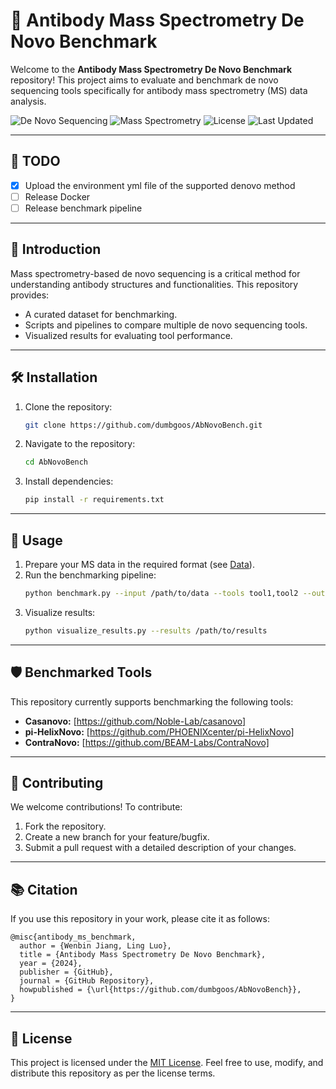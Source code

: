 # 🧬 **Antibody Mass Spectrometry De Novo Benchmark**

Welcome to the **Antibody Mass Spectrometry De Novo Benchmark** repository! This project aims to evaluate and benchmark de novo sequencing tools specifically for antibody mass spectrometry (MS) data analysis. 

![De Novo Sequencing](https://img.shields.io/badge/De%20Novo-Sequencing-blue)
![Mass Spectrometry](https://img.shields.io/badge/Mass%20Spectrometry-Proteomics-green)
![License](https://img.shields.io/github/license/dumbgoos/AbNovoBench)
![Last Updated](https://img.shields.io/github/last-commit/dumbgoos/AbNovoBench)

---

## 📝 **TODO**

- [x] Upload the environment yml file of the supported denovo method
- [ ] Release Docker
- [ ] Release benchmark pipeline

---

## 🌟 **Introduction**

Mass spectrometry-based de novo sequencing is a critical method for understanding antibody structures and functionalities. This repository provides:

- A curated dataset for benchmarking.
- Scripts and pipelines to compare multiple de novo sequencing tools.
- Visualized results for evaluating tool performance.

---

## 🛠 **Installation**

1. Clone the repository:
   ```bash
   git clone https://github.com/dumbgoos/AbNovoBench.git
   ```

2. Navigate to the repository:
   ```bash
   cd AbNovoBench
   ```

3. Install dependencies:
   ```bash
   pip install -r requirements.txt
   ```

---

## 🚀 **Usage**

1. Prepare your MS data in the required format (see [Data](#data)).
2. Run the benchmarking pipeline:
   ```bash
   python benchmark.py --input /path/to/data --tools tool1,tool2 --output /path/to/results
   ```
3. Visualize results:
   ```bash
   python visualize_results.py --results /path/to/results
   ```

---

## 🛡 **Benchmarked Tools**

This repository currently supports benchmarking the following tools:

- **Casanovo:** [https://github.com/Noble-Lab/casanovo]
- **pi-HelixNovo:** [https://github.com/PHOENIXcenter/pi-HelixNovo]
- **ContraNovo:** [https://github.com/BEAM-Labs/ContraNovo]

---

## 🤝 **Contributing**

We welcome contributions! To contribute:

1. Fork the repository.
2. Create a new branch for your feature/bugfix.
3. Submit a pull request with a detailed description of your changes.

---


## 📚 **Citation**

If you use this repository in your work, please cite it as follows:

```
@misc{antibody_ms_benchmark,
  author = {Wenbin Jiang, Ling Luo},
  title = {Antibody Mass Spectrometry De Novo Benchmark},
  year = {2024},
  publisher = {GitHub},
  journal = {GitHub Repository},
  howpublished = {\url{https://github.com/dumbgoos/AbNovoBench}},
}
```

---

## 📜 **License**

This project is licensed under the [MIT License](LICENSE). Feel free to use, modify, and distribute this repository as per the license terms.


